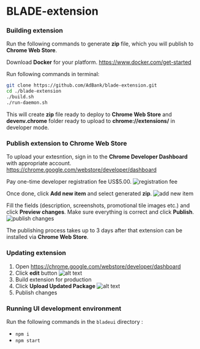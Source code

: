 # BLADE-extension

### Building extension

Run the following commands to generate **zip** file, which you will publish to **Chrome Web Store**.

Download **Docker** for your platform. https://www.docker.com/get-started

Run following commands in terminal:
```sh
git clone https://github.com/AdBank/blade-extension.git
cd ./blade-extension
./build.sh
./run-daemon.sh
```

This will create **zip** file ready to deploy to **Chrome Web Store** and **devenv.chrome** folder ready to upload to **chrome://extensions/** in developer mode.

### Publish extension to Chrome Web Store

To upload your extesntion, sign in to the **Chrome Developer Dashboard** with appropriate account. https://chrome.google.com/webstore/developer/dashboard

Pay one-time developer registration fee US$5.00. ![registration fee](https://i.imgur.com/L4eODyp.png)

Once done, click **Add new item** and select generated **zip**. ![add new item](https://i.imgur.com/Sv51guF.png)

Fill the fields (description, screenshots, promotional tile images etc.) and click **Preview changes**. Make sure everything is correct and click **Publish**. ![publish changes](https://i.imgur.com/HWEsUhi.png)

The publishing process takes up to 3 days after that extension can be installed via **Chrome Web Store**.

### Updating extension

1.  Open https://chrome.google.com/webstore/developer/dashboard
2.  Click **edit** button ![alt text](https://i.imgur.com/jbkh7JF.png)
3.  Build extension for production
4.  Click **Upload Updated Package** ![alt text](https://i.imgur.com/sRYb8Kz.png)
5.  Publish changes

### Running UI development environment

Run the following commands in the ```bladeui``` directory :

* ```npm i```
* ```npm start```